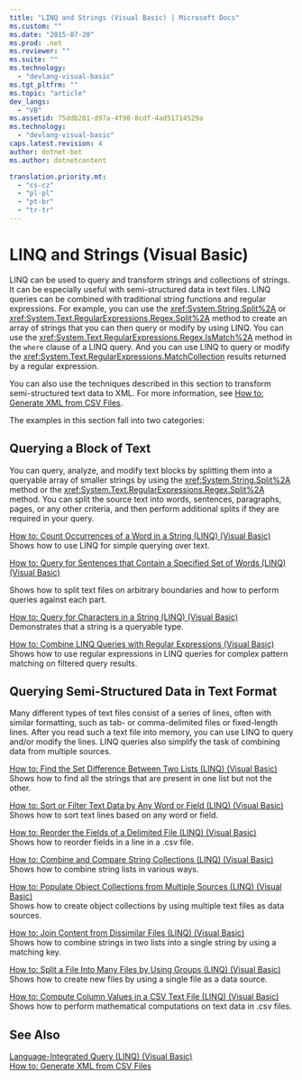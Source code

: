 ```yaml
---
title: "LINQ and Strings (Visual Basic) | Microsoft Docs"
ms.custom: ""
ms.date: "2015-07-20"
ms.prod: .net
ms.reviewer: ""
ms.suite: ""
ms.technology: 
  - "devlang-visual-basic"
ms.tgt_pltfrm: ""
ms.topic: "article"
dev_langs: 
  - "VB"
ms.assetid: 75ddb201-d97a-4f98-8cdf-4ad51714529a
ms.technology: 
  - "devlang-visual-basic"
caps.latest.revision: 4
author: dotnet-bot
ms.author: dotnetcontent

translation.priority.mt: 
  - "cs-cz"
  - "pl-pl"
  - "pt-br"
  - "tr-tr"
---
```

# LINQ and Strings (Visual Basic)
LINQ can be used to query and transform strings and collections of strings. It can be especially useful with semi-structured data in text files. LINQ queries can be combined with traditional string functions and regular expressions. For example, you can use the <xref:System.String.Split%2A> or <xref:System.Text.RegularExpressions.Regex.Split%2A> method to create an array of strings that you can then query or modify by using LINQ. You can use the <xref:System.Text.RegularExpressions.Regex.IsMatch%2A> method in the `where` clause of a LINQ query. And you can use LINQ to query or modify the <xref:System.Text.RegularExpressions.MatchCollection> results returned by a regular expression.  
  
 You can also use the techniques described in this section to transform semi-structured text data to XML. For more information, see [How to: Generate XML from CSV Files](how-to-generate-xml-from-csv-files.md).  
  
 The examples in this section fall into two categories:  
  
## Querying a Block of Text  
 You can query, analyze, and modify text blocks by splitting them into a queryable array of smaller strings by using the <xref:System.String.Split%2A> method or the <xref:System.Text.RegularExpressions.Regex.Split%2A> method. You can split the source text into words, sentences, paragraphs, pages, or any other criteria, and then perform additional splits if they are required in your query.  
  
 [How to: Count Occurrences of a Word in a String (LINQ) (Visual Basic)](how-to-count-occurrences-of-a-word-in-a-string-linq.md)  
 Shows how to use LINQ for simple querying over text.  
  
 [How to: Query for Sentences that Contain a Specified Set of Words (LINQ) (Visual Basic)](how-to-query-for-sentences-that-contain-a-specified-set-of-words.md)

 Shows how to split text files on arbitrary boundaries and how to perform queries against each part.  
  
 [How to: Query for Characters in a String (LINQ) (Visual Basic)](how-to-query-for-characters-in-a-string-linq.md)  
 Demonstrates that a string is a queryable type.  
  
 [How to: Combine LINQ Queries with Regular Expressions (Visual Basic)](how-to-combine-linq-queries-with-regular-expressions.md)  
 Shows how to use regular expressions in LINQ queries for complex pattern matching on filtered query results.  
  
## Querying Semi-Structured Data in Text Format  
 Many different types of text files consist of a series of lines, often with similar formatting, such as tab- or comma-delimited files or fixed-length lines. After you read such a text file into memory, you can use LINQ to query and/or modify the lines. LINQ queries also simplify the task of combining data from multiple sources.  
  
 [How to: Find the Set Difference Between Two Lists (LINQ) (Visual Basic)](how-to-find-the-set-difference-between-two-lists-linq.md)  
 Shows how to find all the strings that are present in one list but not the other.  
  
 [How to: Sort or Filter Text Data by Any Word or Field (LINQ) (Visual Basic)](how-to-sort-or-filter-text-data-by-any-word-or-field-linq.md)  
 Shows how to sort text lines based on any word or field.  
  
 [How to: Reorder the Fields of a Delimited File (LINQ) (Visual Basic)](how-to-reorder-the-fields-of-a-delimited-file.md)  
 Shows how to reorder fields in a line in a .csv file.  
  
 [How to: Combine and Compare String Collections (LINQ) (Visual Basic)](how-to-combine-and-compare-string-collections-linq.md)  
 Shows how to combine string lists in various ways.  
  
 [How to: Populate Object Collections from Multiple Sources (LINQ) (Visual Basic)](how-to-populate-object-collections-from-multiple-sources-linq.md)  
 Shows how to create object collections by using multiple text files as data sources.  
  
 [How to: Join Content from Dissimilar Files (LINQ) (Visual Basic)](how-to-join-content-from-dissimilar-files-linq.md)  
 Shows how to combine strings in two lists into a single string by using a matching key.  
  
 [How to: Split a File Into Many Files by Using Groups (LINQ) (Visual Basic)](how-to-split-a-file-into-many-files-by-using-groups-linq.md)  
 Shows how to create new files by using a single file as a data source.  
  
 [How to: Compute Column Values in a CSV Text File (LINQ) (Visual Basic)](how-to-compute-column-values-in-a-csv-text-file-linq.md)  
 Shows how to perform mathematical computations on text data in .csv files.  
  
## See Also  
 [Language-Integrated Query (LINQ) (Visual Basic)](index.md)   
 [How to: Generate XML from CSV Files](how-to-generate-xml-from-csv-files.md)
